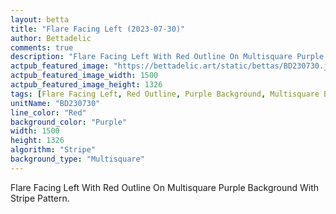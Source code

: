 ```yaml
---
layout: betta
title: "Flare Facing Left (2023-07-30)"
author: Bettadelic
comments: true
description: "Flare Facing Left With Red Outline On Multisquare Purple Background With Stripe Pattern."
actpub_featured_image: "https://bettadelic.art/static/bettas/BD230730.jpg"
actpub_featured_image_width: 1500
actpub_featured_image_height: 1326
tags: [Flare Facing Left, Red Outline, Purple Background, Multisquare Background Pattern, Stripe Pattern, July 2023]
unitName: "BD230730"
line_color: "Red"
background_color: "Purple"
width: 1500
height: 1326
algorithm: "Stripe"
background_type: "Multisquare"
---
```


Flare Facing Left With Red Outline On Multisquare Purple Background With Stripe Pattern.
